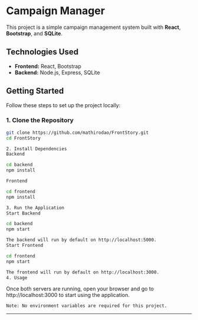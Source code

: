 # Campaign Manager

This project is a simple campaign management system built with **React**, **Bootstrap**, and **SQLite**.

## Technologies Used

- **Frontend:** React, Bootstrap
- **Backend:** Node.js, Express, SQLite

## Getting Started

Follow these steps to set up the project locally:

### 1. Clone the Repository

```bash
git clone https://github.com/mathirodao/FrontStory.git
cd FrontStory

2. Install Dependencies
Backend

cd backend
npm install

Frontend

cd frontend
npm install

3. Run the Application
Start Backend

cd backend
npm start

The backend will run by default on http://localhost:5000.
Start Frontend

cd frontend
npm start

The frontend will run by default on http://localhost:3000.
4. Usage
```
Once both servers are running, open your browser and go to http://localhost:3000 to start using the application.

    Note: No environment variables are required for this project.

---

